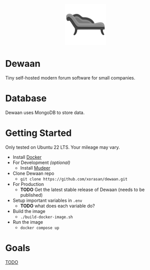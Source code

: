 <p align=center><img src=./icon.svg width=128px /></p>

# Dewaan
Tiny self-hosted modern forum software for small companies.

# Database
Dewaan uses MongoDB to store data.

# Getting Started
Only tested on Ubuntu 22 LTS. Your mileage may vary.

- Install [Docker](https://docs.docker.com/engine/install/ubuntu/)
- For Development *(optional)*
	- Install [Mudeer](https://github.com/xorasan/mudeer)
- Clone Dewaan repo
	- `git clone https://github.com/xorasan/dewaan.git`
- For Production
	- **TODO** Get the latest stable release of Dewaan (needs to be published)
- Setup important variables in `.env`
	- **TODO** what does each variable do?
- Build the image
	- `./build-docker-image.sh`
- Run the image
	- `docker compose up`

# Goals
[TODO](https://github.com/xorasan/dewaan/blob/main/TODO.md)







